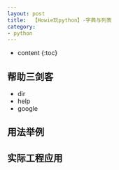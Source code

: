 ```yaml
---
layout: post
title:  【Howie玩python】-字典与列表
category: 
- python  
---
```


* content
{:toc}

## 帮助三剑客  

- dir  
- help  
- google


## 用法举例  


## 实际工程应用    
